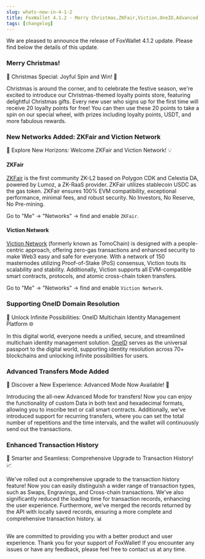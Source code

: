 ```yaml
---
slug: whats-new-in-4-1-2
title: FoxWallet 4.1.2 - Merry Christmas,ZKFair,Viction,OneID,Advanced Mode
tags: [changelog]
---
```


We are pleased to announce the release of FoxWallet 4.1.2 update. Please find below the details of this update.
<!--truncate-->

### Merry Christmas!
🎄 Christmas Special: Joyful Spin and Win! 🎁  

Christmas is around the corner, and to celebrate the festive season, we're excited to introduce our Christmas-themed loyalty points store, featuring delightful Christmas gifts. Every new user who signs up for the first time will receive 20 loyalty points for free! You can then use these 20 points to take a spin on our special wheel, with prizes including loyalty points, USDT, and more fabulous rewards.

### New Networks Added: ZKFair and Viction Network
💫 Explore New Horizons: Welcome ZKFair and Viction Network! 💡  

#### ZKFair
[ZKFair](https://zkfair.io/) is the first community ZK-L2 based on Polygon CDK and Celestia DA, powered by Lumoz, a ZK-RaaS provider. ZKFair utilizes stablecoin USDC as the gas token. ZKFair ensures 100% EVM compatibility, exceptional performance, minimal fees, and robust security. No Investors, No Reserve, No Pre-mining.  

Go to "Me" -> "Networks" -> find and enable `ZKFair`.

#### Viction Network
[Viction Network](https://www.viction.xyz/) (formerly known as TomoChain) is designed with a people-centric approach, offering zero-gas transactions and enhanced security to make Web3 easy and safe for everyone. With a network of 150 masternodes utilizing Proof-of-Stake (PoS) consensus, Viction touts its scalability and stability. Additionally, Viction supports all EVM-compatible smart contracts, protocols, and atomic cross-chain token transfers.  

Go to "Me" -> "Networks" -> find and enable `Viction Network`.

### Supporting OneID Domain Resolution
🔗 Unlock Infinite Possibilities: OneID Multichain Identity Management Platform 🌐  

In this digital world, everyone needs a unified, secure, and streamlined multichain identity management solution. [OneID](https://www.oneid.xyz/) serves as the universal passport to the digital world, supporting identity resolution across 70+ blockchains and unlocking infinite possibilities for users.

### Advanced Transfers Mode Added
💸 Discover a New Experience: Advanced Mode Now Available! 💼  

Introducing the all-new Advanced Mode for transfers! Now you can enjoy the functionality of custom Data in both text and hexadecimal formats, allowing you to inscribe text or call smart contracts. Additionally, we've introduced support for recurring transfers, where you can set the total number of repetitions and the time intervals, and the wallet will continuously send out the transactions.

### Enhanced Transaction History
🔄 Smarter and Seamless: Comprehensive Upgrade to Transaction History! 📈  

We've rolled out a comprehensive upgrade to the transaction history feature! Now you can easily distinguish a wider range of transaction types, such as Swaps, Engravings, and Cross-chain transactions. We've also significantly reduced the loading time for transaction records, enhancing the user experience. Furthermore, we've merged the records returned by the API with locally saved records, ensuring a more complete and comprehensive transaction history. 📊

### 
We are committed to providing you with a better product and user experience. Thank you for your support of FoxWallet! If you encounter any issues or have any feedback, please feel free to contact us at any time.